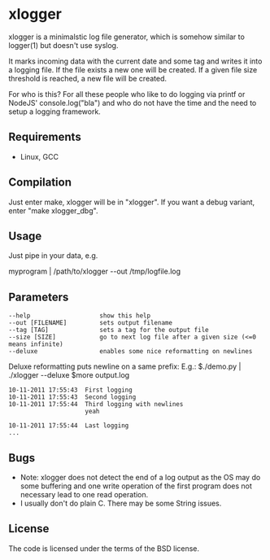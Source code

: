 xlogger
=======

xlogger is a minimalstic log file generator, which is somehow similar to logger(1) but doesn't use syslog.

It marks incoming data with the current date and some tag and writes it into a logging file.
If the file exists a new one will be created. If a given file size threshold is reached, a new file will be created.

For who is this?
For all these people who like to do logging via printf or NodeJS' console.log("bla") and who do not have
the time and the need to setup a logging framework.

Requirements
------------
- Linux, GCC

Compilation
-----------
Just enter make, xlogger will be in "xlogger".
If you want a debug variant, enter "make xlogger_dbg".

Usage
-----
Just pipe in your data, e.g.

myprogram | /path/to/xlogger --out /tmp/logfile.log

Parameters
----------
    --help                   show this help
    --out [FILENAME]         sets output filename
    --tag [TAG]              sets a tag for the output file
    --size [SIZE]            go to next log file after a given size (<=0 means infinite)
    --deluxe                 enables some nice reformatting on newlines

Deluxe reformatting puts newline on a same prefix:
E.g.: 
    $./demo.py | ./xlogger --deluxe
    $more output.log

    10-11-2011 17:55:43  First logging
    10-11-2011 17:55:43  Second logging
    10-11-2011 17:55:44  Third logging with newlines 
                         yeah 
                     
    10-11-2011 17:55:44  Last logging
    ...

Bugs
----
- Note: xlogger does not detect the end of a log output as the OS may do some buffering
and one write operation of the first program does not necessary lead to one read operation.
- I usually don't do plain C. There may be some String issues.

License
-------
The code is licensed under the terms of the BSD license.
